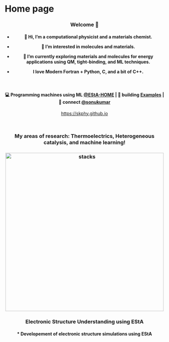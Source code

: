 # Home page

<h3 align="center"> Welcome 👋</h3>

<h4 align="center"> 
   
- 👋 Hi, I’m a computational physicist and a materials chemist. 
  
- 👀 I’m interested in molecules and materials. 
  
- 🌱 I’m currently exploring materials and molecules for energy applications using QM, tight-binding, and ML techniques.
  
- I love Modern Fortran + Python, C, and a bit of C++. 
</h4>

<br/>

<h4 align="center">
💻 Programming machines using ML <a href="https://skphy.github.io/esta/html/index.html">@EStA-HOME</a> | 🌱 building <a href="https://skphy.github.io/esta/html/file3.html">Examples</a> | 💬 connect <a href="https://twitter.com/sonukumar">@sonukumar</a>
</h4>
<p  align="center">
<a href="https://skphy.github.io/">https://skphy.github.io</a>
</p>

<br/>
<h3 align="center">
My areas of research: Thermoelectrics, Heterogeneous catalysis, and machine learning!
</h3>


<h3 align="center">
<img src="https://skphy.github.io/esta/html/_images/esta_logo_general1_1.png" alt="stacks" width=500/>
</h3>

<h3 align="center">
  Electronic Structure Understanding using EStA  
  <br/>
  <h4 align="center">
    * Developement of electronic structure simulations using EStA
  </h4>
  
</h3> 
